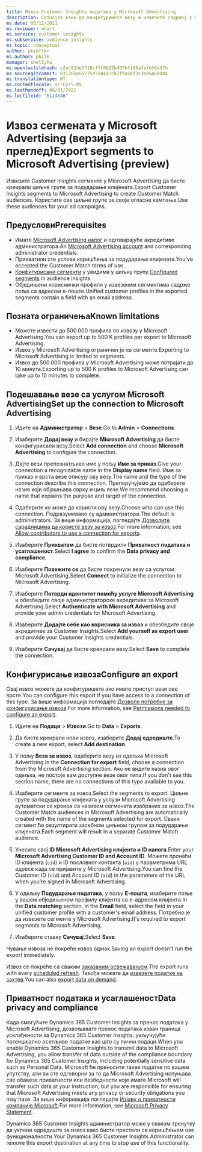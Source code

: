 ```yaml
---
title: Извоз Customer Insights података у Microsoft Advertising
description: Сазнајте како да конфигуришете везу и извезете садржај у Microsoft Advertising.
ms.date: 05/12/2021
ms.reviewer: mhart
ms.service: customer-insights
ms.subservice: audience-insights
ms.topic: conceptual
author: pkieffer
ms.author: philk
manager: shellyha
ms.openlocfilehash: c2ac92de2718cf7f0622b407bf198a7a7e50a37b
ms.sourcegitcommit: 831765a55775d358447cb7ffa56f2c3b85459084
ms.translationtype: HT
ms.contentlocale: sr-Cyrl-RS
ms.lasthandoff: 06/01/2021
ms.locfileid: "6124546"
---
```

# <a name="export-segments-to-microsoft-advertising-preview"></a><span data-ttu-id="f7e09-103">Извоз сегмената у Microsoft Advertising (верзија за преглед)</span><span class="sxs-lookup"><span data-stu-id="f7e09-103">Export segments to Microsoft Advertising (preview)</span></span>

<span data-ttu-id="f7e09-104">Извезите Customer Insights сегменте у Microsoft Advertising да бисте креирали циљне групе за подударање клијената.</span><span class="sxs-lookup"><span data-stu-id="f7e09-104">Export Customer Insights segments to Microsoft Advertising to create Customer Match audiences.</span></span> <span data-ttu-id="f7e09-105">Користите ове циљне групе за своје огласне кампање.</span><span class="sxs-lookup"><span data-stu-id="f7e09-105">Use these audiences for your ad campaigns.</span></span>

## <a name="prerequisites"></a><span data-ttu-id="f7e09-106">Предуслови</span><span class="sxs-lookup"><span data-stu-id="f7e09-106">Prerequisites</span></span>

-   <span data-ttu-id="f7e09-107">Имате [Microsoft Advertising налог](https://ads.microsoft.com/) и одговарајуће акредитиве администратора.</span><span class="sxs-lookup"><span data-stu-id="f7e09-107">An [Microsoft Advertising account](https://ads.microsoft.com/) and corresponding administrator credentials.</span></span>
-   <span data-ttu-id="f7e09-108">Прихватили сте услове коришћења за подударање клијената.</span><span class="sxs-lookup"><span data-stu-id="f7e09-108">You've accepted the Customer Match terms of use.</span></span> 
-   <span data-ttu-id="f7e09-109">[Конфигурисани сегменти](segments.md) у увидима у циљну групу.</span><span class="sxs-lookup"><span data-stu-id="f7e09-109">[Configured segments](segments.md) in audience insights.</span></span>
-   <span data-ttu-id="f7e09-110">Обједињени кориснички профили у извезеним сегментима садрже поље са адресом е-поште.</span><span class="sxs-lookup"><span data-stu-id="f7e09-110">Unified customer profiles in the exported segments contain a field with an email address.</span></span>

## <a name="known-limitations"></a><span data-ttu-id="f7e09-111">Позната ограничења</span><span class="sxs-lookup"><span data-stu-id="f7e09-111">Known limitations</span></span>

- <span data-ttu-id="f7e09-112">Можете извести до 500.000 профила по извозу у Microsoft Advertising.</span><span class="sxs-lookup"><span data-stu-id="f7e09-112">You can export up to 500 K profiles per export to Microsoft Advertising.</span></span>
- <span data-ttu-id="f7e09-113">Извоз у Microsoft Advertising ограничен је на сегменте.</span><span class="sxs-lookup"><span data-stu-id="f7e09-113">Exporting to Microsoft Advertising is limited to segments.</span></span>
- <span data-ttu-id="f7e09-114">Извоз до 500.000 профила у Microsoft Advertising може потрајати до 10 минута.</span><span class="sxs-lookup"><span data-stu-id="f7e09-114">Exporting up to 500 K profiles to Microsoft Advertising can take up to 10 minutes to complete.</span></span> 


## <a name="set-up-the-connection-to-microsoft-advertising"></a><span data-ttu-id="f7e09-115">Подешавање везе са услугом Microsoft Advertising</span><span class="sxs-lookup"><span data-stu-id="f7e09-115">Set up the connection to Microsoft Advertising</span></span>

1. <span data-ttu-id="f7e09-116">Идите на **Администратор** > **Везе**.</span><span class="sxs-lookup"><span data-stu-id="f7e09-116">Go to **Admin** > **Connections**.</span></span>

1. <span data-ttu-id="f7e09-117">Изаберите **Додај везу** и бирајте **Microsoft Advertising** да бисте конфигурисали везу.</span><span class="sxs-lookup"><span data-stu-id="f7e09-117">Select **Add connection** and choose **Microsoft Advertising** to configure the connection.</span></span>

1. <span data-ttu-id="f7e09-118">Дајте вези препознатљиво име у пољу **Име за приказ**.</span><span class="sxs-lookup"><span data-stu-id="f7e09-118">Give your connection a recognizable name in the **Display name** field.</span></span> <span data-ttu-id="f7e09-119">Име за приказ и врста везе описују ову везу.</span><span class="sxs-lookup"><span data-stu-id="f7e09-119">The name and the type of the connection describe this connection.</span></span> <span data-ttu-id="f7e09-120">Препоручујемо да одаберете назив који објашњава сврху и циљ везе.</span><span class="sxs-lookup"><span data-stu-id="f7e09-120">We recommend choosing a name that explains the purpose and target of the connection.</span></span>

1. <span data-ttu-id="f7e09-121">Одаберите ко може да користи ову везу.</span><span class="sxs-lookup"><span data-stu-id="f7e09-121">Choose who can use this connection.</span></span> <span data-ttu-id="f7e09-122">Подразумевано су администратори.</span><span class="sxs-lookup"><span data-stu-id="f7e09-122">The default is administrators.</span></span> <span data-ttu-id="f7e09-123">За више информација, погледајте [Дозволите сарадницима да користе везу за извоз](connections.md#allow-contributors-to-use-a-connection-for-exports).</span><span class="sxs-lookup"><span data-stu-id="f7e09-123">For more information, see [Allow contributors to use a connection for exports](connections.md#allow-contributors-to-use-a-connection-for-exports).</span></span>

1. <span data-ttu-id="f7e09-124">Изаберите **Прихватам** да бисте потврдили **Приватност података и усаглашеност**.</span><span class="sxs-lookup"><span data-stu-id="f7e09-124">Select **I agree** to confirm the **Data privacy and compliance**.</span></span>

1. <span data-ttu-id="f7e09-125">Изаберите **Повежите се** да бисте покренули везу са услугом Microsoft Advertising.</span><span class="sxs-lookup"><span data-stu-id="f7e09-125">Select **Connect** to initialize the connection to Microsoft Advertising.</span></span>

1. <span data-ttu-id="f7e09-126">Изаберите **Потврди идентитет помоћу услуге Microsoft Advertising** и обезбедите своје администраторске акредитиве за Microsoft Advertising.</span><span class="sxs-lookup"><span data-stu-id="f7e09-126">Select **Authenticate with Microsoft Advertising** and provide your admin credentials for Microsoft Advertising.</span></span>

1. <span data-ttu-id="f7e09-127">Изаберите **Додајте себе као корисника за извоз** и обезбедите своје акредитиве за Customer Insights.</span><span class="sxs-lookup"><span data-stu-id="f7e09-127">Select **Add yourself as export user** and provide your Customer Insights credentials.</span></span>

1. <span data-ttu-id="f7e09-128">Изаберите **Сачувај** да бисте креирали везу.</span><span class="sxs-lookup"><span data-stu-id="f7e09-128">Select **Save** to complete the connection.</span></span>

## <a name="configure-an-export"></a><span data-ttu-id="f7e09-129">Конфигурисање извоза</span><span class="sxs-lookup"><span data-stu-id="f7e09-129">Configure an export</span></span>

<span data-ttu-id="f7e09-130">Овај извоз можете да конфигуришете ако имате приступ вези ове врсте.</span><span class="sxs-lookup"><span data-stu-id="f7e09-130">You can configure this export if you have access to a connection of this type.</span></span> <span data-ttu-id="f7e09-131">За више информација погледајте [Дозволе потребне за конфигурисање извоза](export-destinations.md#set-up-a-new-export).</span><span class="sxs-lookup"><span data-stu-id="f7e09-131">For more information, see [Permissions needed to configure an export](export-destinations.md#set-up-a-new-export).</span></span>

1. <span data-ttu-id="f7e09-132">Идите на **Подаци** > **Извози**.</span><span class="sxs-lookup"><span data-stu-id="f7e09-132">Go to **Data** > **Exports**.</span></span>

1. <span data-ttu-id="f7e09-133">Да бисте креирали нови извоз, изаберите **Додај одредиште**.</span><span class="sxs-lookup"><span data-stu-id="f7e09-133">To create a new export, select **Add destination**.</span></span>

1. <span data-ttu-id="f7e09-134">У пољу **Веза за извоз**, одаберите везу из одељка Microsoft Advertising.</span><span class="sxs-lookup"><span data-stu-id="f7e09-134">In the **Connection for export** field, choose a connection from the Microsoft Advertising section.</span></span> <span data-ttu-id="f7e09-135">Ако не видите назив овог одељка, не постоје вам доступне везе овог типа.</span><span class="sxs-lookup"><span data-stu-id="f7e09-135">If you don't see this section name, there are no connections of this type available to you.</span></span>

1. <span data-ttu-id="f7e09-136">Изаберите сегменте за извоз.</span><span class="sxs-lookup"><span data-stu-id="f7e09-136">Select the segments to export.</span></span> <span data-ttu-id="f7e09-137">Циљне групе за подударање клијената у услузи Microsoft Advertising аутоматски се креира са називом сегмената изабраних за извоз.</span><span class="sxs-lookup"><span data-stu-id="f7e09-137">The Customer Match audiences in Microsoft Advertising are automatically created with the name of the segments selected for export.</span></span> <span data-ttu-id="f7e09-138">Сваки сегмент ће резултирати засебном циљном групом за подударање клијената.</span><span class="sxs-lookup"><span data-stu-id="f7e09-138">Each segment will result in a separate Customer Match audience.</span></span> 

1. <span data-ttu-id="f7e09-139">Унесите свој **ID Microsoft Advertising клијента и ID налога**.</span><span class="sxs-lookup"><span data-stu-id="f7e09-139">Enter your **Microsoft Advertising Customer ID and Account ID**.</span></span> <span data-ttu-id="f7e09-140">Можете пронаћи ID клијента (`cid`) и ID пословног контакта (`aid`) у параметрима URL адресе када се пријавите у Microsoft Advertising.</span><span class="sxs-lookup"><span data-stu-id="f7e09-140">You can find the Customer ID (`cid`) and Account ID (`aid`) in the parameters of the URL when you're signed in Microsoft Advertising.</span></span>

1. <span data-ttu-id="f7e09-141">У одељку **Подударање података**, у пољу **Е-пошта**, изаберите поље у вашем обједињеном профилу клијента са е-адресом клијента.</span><span class="sxs-lookup"><span data-stu-id="f7e09-141">In the **Data matching** section, in the **Email** field, select the field in your unified customer profile with a customer's email address.</span></span> <span data-ttu-id="f7e09-142">Потребно је да извезете сегменте у Microsoft Advertising.</span><span class="sxs-lookup"><span data-stu-id="f7e09-142">It's required to export segments to Microsoft Advertising.</span></span>

1. <span data-ttu-id="f7e09-143">Изаберите ставку **Сачувај**.</span><span class="sxs-lookup"><span data-stu-id="f7e09-143">Select **Save**.</span></span>

<span data-ttu-id="f7e09-144">Чување извоза не покреће извоз одмах.</span><span class="sxs-lookup"><span data-stu-id="f7e09-144">Saving an export doesn't run the export immediately.</span></span>

<span data-ttu-id="f7e09-145">Извоз се покреће са сваким [заказаним освежавањем](system.md#schedule-tab).</span><span class="sxs-lookup"><span data-stu-id="f7e09-145">The export runs with every [scheduled refresh](system.md#schedule-tab).</span></span> <span data-ttu-id="f7e09-146">Такође можете да [извезете податке на захтев](export-destinations.md#run-exports-on-demand).</span><span class="sxs-lookup"><span data-stu-id="f7e09-146">You can also [export data on demand](export-destinations.md#run-exports-on-demand).</span></span> 


## <a name="data-privacy-and-compliance"></a><span data-ttu-id="f7e09-147">Приватност података и усаглашеност</span><span class="sxs-lookup"><span data-stu-id="f7e09-147">Data privacy and compliance</span></span>

<span data-ttu-id="f7e09-148">Када омогућите Dynamics 365 Customer Insights за пренос података у Microsoft Advertising, дозвољавате пренос података изван граница усклађености за Dynamics 365 Customer Insights, укључујући потенцијално осетљиве податке као што су лични подаци.</span><span class="sxs-lookup"><span data-stu-id="f7e09-148">When you enable Dynamics 365 Customer Insights to transmit data to Microsoft Advertising, you allow transfer of data outside of the compliance boundary for Dynamics 365 Customer Insights, including potentially sensitive data such as Personal Data.</span></span> <span data-ttu-id="f7e09-149">Microsoft ће преносити такве податке по вашем упутству, али ви сте одговорни за то да Microsoft Advertising испуњава све обавезе приватности или безбедности које имате.</span><span class="sxs-lookup"><span data-stu-id="f7e09-149">Microsoft will transfer such data at your instruction, but you are responsible for ensuring that Microsoft Advertising meets any privacy or security obligations you may have.</span></span> <span data-ttu-id="f7e09-150">За више информација погледајте [Изјаву о приватности компаније Microsoft](https://go.microsoft.com/fwlink/?linkid=396732).</span><span class="sxs-lookup"><span data-stu-id="f7e09-150">For more information, see [Microsoft Privacy Statement](https://go.microsoft.com/fwlink/?linkid=396732).</span></span>

<span data-ttu-id="f7e09-151">Dynamics 365 Customer Insights администратор може у сваком тренутку да уклони одредиште за извоз како бисте престали са коришћењем ове функционалности.</span><span class="sxs-lookup"><span data-stu-id="f7e09-151">Your Dynamics 365 Customer Insights Administrator can remove this export destination at any time to stop use of this functionality.</span></span>
